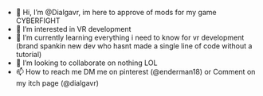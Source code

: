 - 👋 Hi, I’m @Dialgavr, im here to approve of mods for my game CYBERFIGHT
- 👀 I’m interested in VR development
- 🌱 I’m currently learning everything i need to know for vr development (brand spankin new dev who hasnt made a single line of code without a tutorial)
- 💞️ I’m looking to collaborate on nothing LOL
- 📫 How to reach me DM me on pinterest (@enderman18) or Comment on my itch page (@dialgavr)

<!---
--->
